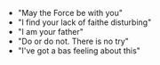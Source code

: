 - "May the Force be with you"
- "I find your lack of faithe disturbing"
- "I am your father"
- "Do or do not. There is no try"
- "I've got a bas feeling about this"

